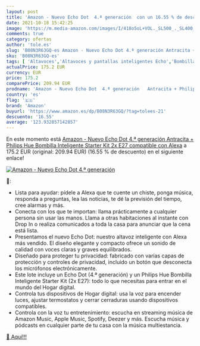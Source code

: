 ```yaml
---
layout: post
title: 'Amazon - Nuevo Echo Dot  4.ª generación  con un 16.55 % de descuento'
date: 2021-10-18 15:42:25
image: 'https://m.media-amazon.com/images/I/418o5oL+VOL._SL500_._SL400_.jpg'
comments: true
category: ofertas
author: 'tole.es'
slug: 'B08N3R63GQ-es Amazon - Nuevo Echo Dot 4.ª generación Antracita + Philips...'
sku: 'B08N3R63GQ-es'
tags: [ 'Altavoces','Altavoces y pantallas inteligentes Echo','Bombillas','Bombillas LED','Dispositivos Amazon','Dispositivos Amazon y Accesorios','Electrónica','Equipos de audio y Hi-Fi','Iluminación','Paquetes de dispositivos','alexa','amazon','hue','philips', ]
actualPrice: 175.2 EUR
currency: EUR
price: 175.2
comparePrice: 209.94 EUR
prodname: 'Amazon - Nuevo Echo Dot  4.ª generación   Antracita + Philips Hue Bombilla Inteligente Starter Kit  2x E27   compatible con Alexa'
country: 'es'
flag: '🇪🇸'
brand: 'Amazon'
buyurl: 'https://www.amazon.es/dp/B08N3R63GQ/?tag=tolees-21'
descuento: '16.55'
average: '123.932857142857'
---
```


En este momento está [Amazon - Nuevo Echo Dot  4.ª generación   Antracita + Philips Hue Bombilla Inteligente Starter Kit  2x E27   compatible con Alexa](https://www.amazon.es/dp/B08N3R63GQ/?tag=tolees-21) a 175.2 EUR (original: 209.94 EUR) (16.55 %  de descuento) en el siguiente enlace!

[![Amazon - Nuevo Echo Dot  4.ª generación ](https://m.media-amazon.com/images/I/418o5oL+VOL._SL500_._SL400_.jpg)](https://www.amazon.es/dp/B08N3R63GQ/?tag=tolees-21)

🔎:

- Lista para ayudar: pídele a Alexa que te cuente un chiste, ponga música, responda a preguntas, lea las noticias, te dé la previsión del tiempo, cree alarmas y más.
- Conecta con los que te importan: llama prácticamente a cualquier persona sin usar las manos. Llama a otras habitaciones al instante con Drop In o realiza comunicados a toda la casa para anunciar que la cena está lista.
- Presentamos el nuevo Echo Dot: nuestro altavoz inteligente con Alexa más vendido. El diseño elegante y compacto ofrece un sonido de calidad con voces claras y graves equilibrados.
- Diseñado para proteger tu privacidad: fabricado con varias capas de protección y controles de privacidad, incluido un botón que desconecta los micrófonos electrónicamente.
- Este lote incluye un Echo Dot (4.ª generación) y un Philips Hue Bombilla Inteligente Starter Kit (2x E27): todo lo que necesitas para entrar en el mundo del Hogar digital.
- Controla tus dispositivos de Hogar digital: usa la voz para encender luces, ajustar termostatos y cerrar cerraduras usando dispositivos compatibles.
- Controla con la voz tu entretenimiento: escucha en streaming música de Amazon Music, Apple Music, Spotify, Deezer y más. Escucha música y pódcasts en cualquier parte de tu casa con la música multiestancia.

[🛒 Aquí!!!](https://www.amazon.es/dp/B08N3R63GQ/?tag=tolees-21)
